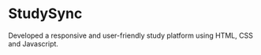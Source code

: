 # StudySync
Developed a responsive and user-friendly study platform using HTML, CSS and Javascript.
